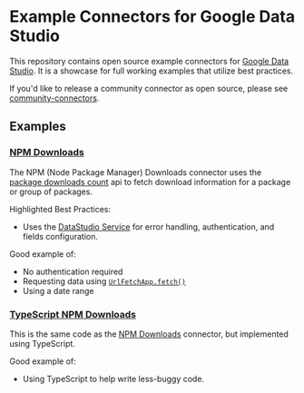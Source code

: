 # Example Connectors for Google Data Studio

This repository contains open source example connectors for
[Google Data Studio]. It is a showcase for full working examples that utilize
best practices.

If you'd like to release a community connector as open source, please see
[community-connectors].

## Examples

### [NPM Downloads]

The NPM (Node Package Manager) Downloads connector uses the
[package downloads count] api to fetch download information for a package or
group of packages.

Highlighted Best Practices:

+   Uses the [DataStudio Service] for error handling, authentication, and fields
    configuration.

Good example of:

+   No authentication required
+   Requesting data using [`UrlFetchApp.fetch()`]
+   Using a date range

### [TypeScript NPM Downloads]

This is the same code as the [NPM Downloads] connector, but implemented using
TypeScript.

Good example of:

+   Using TypeScript to help write less-buggy code.

[Google Data Studio]: https://datastudio.google.com/
[community-connectors]: https://developers.google.com/datastudio/connector/
[`UrlFetchApp.fetch()`]: https://developers.google.com/apps-script/reference/url-fetch/url-fetch-app
[DataStudio Service]: https://developers.google.com/apps-script/reference/data-studio/
[NPM Downloads]: https://github.com/googledatastudio/example-connectors/tree/master/npm-downloads
[TypeScript NPM Downloads]: https://github.com/googledatastudio/example-connectors/tree/master/npm-downloads-ts
[package downloads count]: https://github.com/npm/registry/blob/master/docs/download-counts.md
